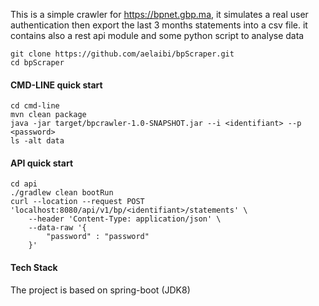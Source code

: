 

This is a simple crawler for https://bpnet.gbp.ma, 
it simulates a real user  authentication then export the last 3 months statements into a csv file.
it contains also a rest api module and some python script to analyse data

```shell
git clone https://github.com/aelaibi/bpScraper.git
cd bpScraper
```


#### CMD-LINE quick start

    cd cmd-line
    mvn clean package
    java -jar target/bpcrawler-1.0-SNAPSHOT.jar --i <identifiant> --p <password>
    ls -alt data

#### API quick start

    cd api
    ./gradlew clean bootRun
    curl --location --request POST 'localhost:8080/api/v1/bp/<identifiant>/statements' \
		--header 'Content-Type: application/json' \
		--data-raw '{
			"password" : "password"
		}'
    

    
#### Tech Stack

The project is based on spring-boot (JDK8)
